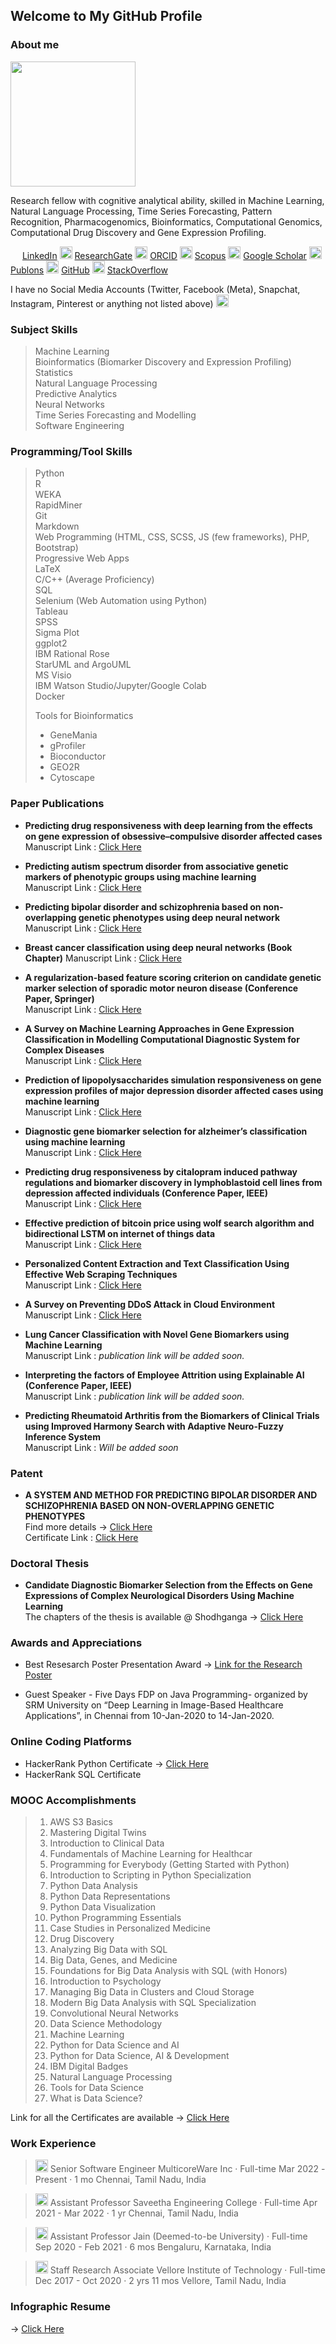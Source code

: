 ## Welcome to My GitHub Profile

### About me
<img src = "https://media-exp1.licdn.com/dms/image/C5603AQET7Qevdg-_JA/profile-displayphoto-shrink_800_800/0/1625160635000?e=2147483647&v=beta&t=l4L-QIuQobIhVYTYVQj7w_F2MVblPAQG757J1yX1RgE" width = 200px height = 200px>

Research fellow with cognitive analytical ability, skilled in Machine Learning, Natural Language Processing, Time Series Forecasting, Pattern Recognition, Pharmacogenomics, Bioinformatics, Computational Genomics, Computational Drug Discovery and Gene Expression Profiling.  

<img src="https://cdn-icons-png.flaticon.com/512/174/174857.png" width="15" height="15" /> [LinkedIn](https://www.linkedin.com/in/karthik-sekaran-5b82aa106/)
<img src="https://www.uwo.ca/web_standards/img/social/svg/icn-researchgate.svg" width="20" height="20" /> [ResearchGate](https://www.researchgate.net/profile/Karthik-Sekaran)
<img src="https://sorse.github.io/assets/images/orcid.svg" width="20" height="20" /> [ORCID](https://orcid.org/0000-0002-1969-7632)
<img src="https://d33v4339jhl8k0.cloudfront.net/docs/assets/5673e406c6979143615582d5/images/56e7d19390336026d87181c6/file-iOvnUfCXWD.png" width="20" height="20" /> [Scopus](https://www.scopus.com/authid/detail.uri?authorId=57208071216)
<img src="https://user-images.githubusercontent.com/66117993/96351903-818a8b00-1084-11eb-96f6-3a931d66fff6.png" width="20" height="20" /> [Google Scholar](https://scholar.google.com/citations?user=Kst7LyEAAAAJ&hl=en)
<img src="https://publons.com/static/images/logos/square/blue_white_shadow.png" width="20" height="20" /> [Publons](https://publons.com/researcher/2898980/karthik-sekaran/)
<img src="https://cdn4.iconfinder.com/data/icons/iconsimple-logotypes/512/github-1024.png" width="20" height="20" /> [GitHub](https://github.com/karthiksekaran)
<img src="https://cdn3.iconfinder.com/data/icons/inficons/512/stackoverflow.png" width="20" height="20" /> [StackOverflow](https://stackoverflow.com/users/7727686/karthik-sekaran)

I have no Social Media Accounts (Twitter, Facebook (Meta), Snapchat, Instagram, Pinterest or anything not listed above) <img src="https://png2png.com/wp-content/uploads/2021/08/Smiley-png-3.png" width = 20px height = 20px>

### Subject Skills

> Machine Learning  
> Bioinformatics (Biomarker Discovery and Expression Profiling)  
> Statistics  
> Natural Language Processing  
> Predictive Analytics  
> Neural Networks  
> Time Series Forecasting and Modelling  
> Software Engineering

### Programming/Tool Skills

> Python  
> R  
> WEKA  
> RapidMiner  
> Git  
> Markdown  
> Web Programming (HTML, CSS, SCSS, JS (few frameworks), PHP, Bootstrap)  
> Progressive Web Apps  
> LaTeX  
> C/C++ (Average Proficiency)  
> SQL  
> Selenium (Web Automation using Python)  
> Tableau  
> SPSS  
> Sigma Plot  
> ggplot2  
> IBM Rational Rose   
> StarUML and ArgoUML    
> MS Visio  
> IBM Watson Studio/Jupyter/Google Colab  
> Docker  
> 
> Tools for Bioinformatics
> 
>    * GeneMania  
>    * gProfiler  
>    * Bioconductor  
>    * GEO2R  
>    * Cytoscape  

### Paper Publications

* **Predicting drug responsiveness with deep learning from the effects on gene expression of obsessive–compulsive disorder affected cases**  
Manuscript Link : [Click Here](https://www.sciencedirect.com/science/article/abs/pii/S014036641931552X)  

* **Predicting autism spectrum disorder from associative genetic markers of phenotypic groups using machine learning**  
Manuscript Link : [Click Here](https://link.springer.com/article/10.1007/s12652-020-02155-z)  

* **Predicting bipolar disorder and schizophrenia based on non-overlapping genetic phenotypes using deep neural network** 
Manuscript Link : [Click Here](https://link.springer.com/article/10.1007/s12065-019-00346-y)  

* **Breast cancer classification using deep neural networks (Book Chapter)**
Manuscript Link : [Click Here](https://link.springer.com/chapter/10.1007/978-981-10-6680-1_12)  

* **A regularization-based feature scoring criterion on candidate genetic marker selection of sporadic motor neuron disease (Conference Paper, Springer)**  
Manuscript Link : [Click Here](https://link.springer.com/chapter/10.1007/978-981-15-5679-1_30)  

* **A Survey on Machine Learning Approaches in Gene Expression Classification in Modelling Computational Diagnostic System for Complex Diseases**  
Manuscript Link : [Click Here](https://www.researchgate.net/profile/Karthik-Sekaran/publication/331638460_A_survey_on_machine_learning_approaches_in_gene_expression_classification_in_modelling_computational_diagnostic_system_for_complex_diseases/links/5cb212b2299bf1209764015e/A-survey-on-machine-learning-approaches-in-gene-expression-classification-in-modelling-computational-diagnostic-system-for-complex-diseases.pdf)  

* **Prediction of lipopolysaccharides simulation responsiveness on gene expression profiles of major depression disorder affected cases using machine learning**  
Manuscript Link : [Click Here](https://www.researchgate.net/profile/Karthik-Sekaran/publication/359208825_Prediction_Of_Lipopolysaccharides_Simulation_Responsiveness_On_Gene_Expression_Profiles_Of_Major_Depression_Disorder_Affected_Cases_Using_Machine_Learning/links/622ed57e97401151d218754c/Prediction-Of-Lipopolysaccharides-Simulation-Responsiveness-On-Gene-Expression-Profiles-Of-Major-Depression-Disorder-Affected-Cases-Using-Machine-Learning.pdf)  

* **Diagnostic gene biomarker selection for alzheimer’s classification using machine learning**  
Manuscript Link : [Click Here](https://www.ijitee.org/wp-content/uploads/papers/v8i12/L33721081219.pdf)  

* **Predicting drug responsiveness by citalopram induced pathway regulations and biomarker discovery in lymphoblastoid cell lines from depression affected individuals (Conference Paper, IEEE)**  
Manuscript Link : [Click Here](https://ieeexplore.ieee.org/abstract/document/9682274/)  

* **Effective prediction of bitcoin price using wolf search algorithm and bidirectional LSTM on internet of things data**  
Manuscript Link : [Click Here](https://www.inderscienceonline.com/doi/abs/10.1504/IJSSE.2021.121473)  

* **Personalized Content Extraction and Text Classification Using Effective Web Scraping Techniques**  
Manuscript Link : [Click Here](https://www.igi-global.com/article/personalized-content-extraction-and-text-classification-using-effective-web-scraping-techniques/240663)  

* **A Survey on Preventing DDoS Attack in Cloud Environment**  
Manuscript Link : [Click Here](https://www.researchgate.net/publication/332401982_A_SURVEY_ON_PREVENTING_DDOS_ATTACK_IN_CLOUD_ENVIRONMENT)  

* **Lung Cancer Classification with Novel Gene Biomarkers using Machine Learning**  
Manuscript Link :  *publication link will be added soon.*  

* **Interpreting the factors of Employee Attrition using Explainable AI (Conference Paper, IEEE)**  
Manuscript Link :  *publication link will be added soon.*

* **Predicting Rheumatoid Arthritis from the Biomarkers of Clinical Trials using Improved Harmony Search with Adaptive Neuro-Fuzzy Inference System**  
Manuscript Link : *Will be added soon*

### Patent

* **A SYSTEM AND METHOD FOR PREDICTING BIPOLAR DISORDER AND SCHIZOPHRENIA BASED ON NON-OVERLAPPING GENETIC PHENOTYPES**  
Find more details -> [Click Here](http://pericles.ipaustralia.gov.au/ols/auspat/applicationDetails.do)  
Certificate Link : [Click Here](https://drive.google.com/file/d/1zTI77mV6BhjhcPmqidgX4bBLDhUBAcmx/view?usp=sharing)

### Doctoral Thesis

* **Candidate Diagnostic Biomarker Selection from the Effects on Gene Expressions of Complex Neurological Disorders Using Machine Learning**  
The chapters of the thesis is available @ Shodhganga -> [Click Here](https://shodhganga.inflibnet.ac.in/handle/10603/352153)

### Awards and Appreciations

* Best Resesarch Poster Presentation Award  -> [Link for the Research Poster](https://drive.google.com/file/d/1Sro1e3XWM-SUACrBzeYg0UCtJXBHQo88/view?usp=sharing)

* Guest Speaker - Five Days FDP on Java Programming- organized by SRM University on “Deep Learning in Image-Based Healthcare Applications”, in Chennai from 10-Jan-2020 to 14-Jan-2020.  

### Online Coding Platforms  

* HackerRank Python Certificate  -> [Click Here](https://www.hackerrank.com/certificates/9a6a75a317f0)
* HackerRank SQL Certificate  

### MOOC Accomplishments


>1. AWS S3 Basics
>2. Mastering Digital Twins
>3. Introduction to Clinical Data
>4. Fundamentals of Machine Learning for Healthcar
>5. Programming for Everybody (Getting Started with Python)
>6. Introduction to Scripting in Python Specialization
>7. Python Data Analysis
>8. Python Data Representations
>9. Python Data Visualization
>10. Python Programming Essentials
>11. Case Studies in Personalized Medicine
>12. Drug Discovery
>13. Analyzing Big Data with SQL
>14. Big Data, Genes, and Medicine
>15. Foundations for Big Data Analysis with SQL (with Honors)
>16. Introduction to Psychology
>17. Managing Big Data in Clusters and Cloud Storage
>18. Modern Big Data Analysis with SQL Specialization
>19. Convolutional Neural Networks
>20. Data Science Methodology
>21. Machine Learning
>22. Python for Data Science and AI
>23. Python for Data Science, AI & Development
>24. IBM Digital Badges
>25. Natural Language Processing
>26. Tools for Data Science
>27. What is Data Science?  

Link for all the Certificates are available -> [Click Here](https://www.linkedin.com/in/karthik-sekaran-5b82aa106/details/certifications/)  

### Work Experience
> <img src="https://media-exp1.licdn.com/dms/image/C510BAQEmGY9GKelitg/company-logo_100_100/0/1564386059890?e=1656547200&v=beta&t=wm-O-soQEZijuLS3wBQXLpRoA25iwssUNMzf9vvi2qU" width = 20px height = 20px>
> Senior Software Engineer
> MulticoreWare Inc · Full-time
> Mar 2022 - Present · 1 mo
> Chennai, Tamil Nadu, India

> <img src="https://media-exp1.licdn.com/dms/image/C560BAQEMCO6tDM19WQ/company-logo_100_100/0/1604467435881?e=1656547200&v=beta&t=9NFaFY-Wg1gQuzkt5pMUDdMhr_C_uMZYCnjrJRuttEA" width = 20px height = 20px>
> Assistant Professor
> Saveetha Engineering College · Full-time
> Apr 2021 - Mar 2022 · 1 yr
> Chennai, Tamil Nadu, India

> <img src="https://media-exp1.licdn.com/dms/image/C560BAQFl1P_Atk4SqA/company-logo_100_100/0/1597753189311?e=1656547200&v=beta&t=htlitn1lGjH6gyz4-sKU069GjAze0TO4Deej4Hlf22Y" width = 20px height = 20px>
> Assistant Professor
> Jain (Deemed-to-be University) · Full-time
> Sep 2020 - Feb 2021 · 6 mos
> Bengaluru, Karnataka, India

> <img src="https://media-exp1.licdn.com/dms/image/C4D0BAQGgTYgPZiPkaA/company-logo_100_100/0/1519933404766?e=1656547200&v=beta&t=FkmnQkhVdCzGkivf8KuyRM6jXAUjIbRkb6WHRyzW-6E" width = 20px height = 20px>
> Staff Research Associate
> Vellore Institute of Technology · Full-time
> Dec 2017 - Oct 2020 · 2 yrs 11 mos
> Vellore, Tamil Nadu, India

### Infographic Resume 

-> [Click Here](https://drive.google.com/file/d/16aWw5bXJAi1Z35pMc-yof8QxKpOuIB4v/view?usp=sharing)
